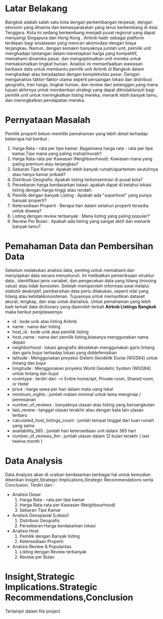 # Latar Belakang
Bangkok adalah salah satu kota dengan perkembangan terpesat, dengan ekonomi yang dinamis dan kemasyarakatan yang terus berkembang di Asia Tenggara. Kota ini sedang berkembang menjadi pusat regional yang dapat menyaingi Singapura dan Hong Kong , Airbnb hadir sebagai platform terdepan bagi wisatawan yang mencari akomodasi dengan biaya terjangkau. Namun, dengan semakin banyaknya jumlah unit, pemilik unit menghadapi tantangan dalam menetapkan harga yang kompetitif, memahami dinamika pasar, dan mengoptimalkan unit mereka untuk memaksimalkan tingkat hunian. Analisis ini memanfaatkan wawasan berbasis data untuk membantu pemilik unit Airbnb di Bangkok dalam menghadapi atau beradaptasi dengan kompleksitas pasar. Dengan menganalisis faktor-faktor utama seperti persaingan lokasi dan distribusi geografis, tren harga, tingkat hunian, dan review dari pelanggan,yang mana tujuan akhirnya untuk memberikan strategi yang dapat ditindaklanjuti bagi pemilik unit untuk meningkatkan listing mereka, menarik lebih banyak tamu, dan meningkatkan pendapatan mereka.

# Pernyataan Masalah
Pemilik properti belum memiliki pemahaman yang lebih detail terhadap beberapa hal berikut :

1. Harga Rata - rata per tipe kamar: Bagaimana harga rata - rata per tipe kamar,Tipe mana yang paling mahal/murah?
2. Harga Rata-rata per Kawasan (Neighbourhood): Kawasan mana yang paling premium atau terjangkau?
3. Sebaran Tipe Kamar: Apakah lebih banyak rumah/apartemen seutuhnya atau hanya kamar pribadi?
4. Distribusi Geografis: Apakah listing terkonsentrasi di pusat kota?
5. Persebaran harga berdasarkan lokasi: apakah dapat di ketahui lokasi listing dengan harga tinggi atau rendah.
6. Pemilik dengan banyak Listing : Apakah ada "superhost" yang punya banyak properti?
7. Ketersediaan Properti : Berapa hari dalam setahun properti tersedia untuk disewa?
8. Listing dengan review terbanyak : Mana listing yang paling populer?
9. Review Per Bulan : Apakah ada listing yang sangat aktif dan menarik banyak tamu?

# Pemahaman Data dan Pembersihan Data
Sebelum melakukan analisis data, penting untuk memahami dan menyiapkan data secara menyeluruh. Ini melibatkan pemeriksaan struktur data , identifikasi jenis variabel, dan pengecekan data yang hilang (missing value) atau tidak konsisten. Setelah memperoleh informasi awal melalui statistik deskriptif, pembersihan data perlu dilakukan, seperti nilai yang hilang atau ketidakkonsistenan. Tujuannya untuk memastikan dataset akurat, lengkap, dan siap untuk dianalisis.
Untuk pemahaman yang lebih baik terkait data dictionary yang diperoleh terkait **Airbnb Listings Bangkok** maka berikut penjelasannya:

* id : kode unik atas listing Airbnb
* name : nama dari listing
* host_id : kode unik atas pemilik listing
* host_name : nama dari pemilik listing,biasanya menggunakan nama depan
* neighborhood : lokasi geografis dikodekan menggunakan garis lintang dan garis bujur terhadap lokasi yang diddefenisikan
* latitude : Menggunakan proyeksi Sistem Geodetik Dunia (WGS84) untuk lintang dan bujur
* longitude : Menggunakan proyeksi World Geodetic System (WGS84) untuk lintang dan bujur
* roomtype : terdiri dari --> Entire home/apt, Private room, Shared room, or Hotel
* price : harga sewa per hari dalam mata uang lokal
* minimum_nights : jumlah malam minimal untuk lama menginap / pemesanan
* number_of_reviews : banyaknya ulasan atas listing yang bersangkutan
* last_review : tanggal ulasan terakhir atau dengan kata lain ulasan terbaru
* calculated_host_listings_count : jumlah tempat tinggal dari tuan rumah yang sama
* availability_365 : jumlah hari ketersediaan unit dalam 365 hari
* number_of_reviews_ltm : jumlah ulasan dalam 12 bulan terakhr ( last twelve month )

# Data Analysis
Data Analysis akan di uraikan berdasarkan berbagai hal untuk kemudian diberikan Insight,Strategic Implications,Strategic Recommendations serta Conclusion.
Terdiri dari :
* Analisis Dasar
  1. Harga Rata - rata per tipe kamar
  2. Harga Rata-rata per Kawasan (Neighbourhood)
  3. Sebaran Tipe Kamar
* Analisis Geospasial (Lokasi)
  1. Distribusi Geografis
  2. Persebaran Harga berdasarkan lokasi
* Analisis Host
  1. Pemilik dengan Banyak listing
  2. Ketersediaan Properti
* Analisis Review & Popularitas
  1. Listing dengan Review terbanyak
  2. Review per Bulan

# Insight,Strategic Implications.Strategic Recommendations,Conclusion
Terlampir dalam file project




